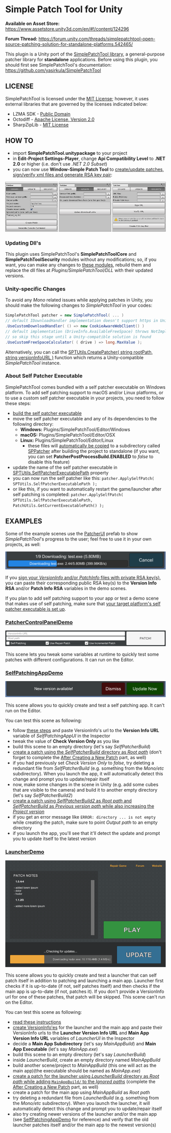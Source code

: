 # Simple Patch Tool for Unity

**Available on Asset Store:** https://www.assetstore.unity3d.com/en/#!/content/124296

**Forum Thread:** https://forum.unity.com/threads/simplepatchtool-open-source-patching-solution-for-standalone-platforms.542465/

This plugin is a Unity port of the [SimplePatchTool library](https://github.com/yasirkula/SimplePatchTool), a general-purpose patcher library for **standalone** applications. Before using this plugin, you should first see SimplePatchTool's documentation: https://github.com/yasirkula/SimplePatchTool

## LICENSE

SimplePatchTool is licensed under the [MIT License](LICENSE); however, it uses external libraries that are governed by the licenses indicated below:

- LZMA SDK - [Public Domain](https://www.7-zip.org/sdk.html)
- Octodiff - [Apache License, Version 2.0](https://github.com/OctopusDeploy/Octodiff/blob/master/LICENSE.txt)
- SharpZipLib - [MIT License](https://github.com/icsharpcode/SharpZipLib/blob/master/LICENSE.txt)

## HOW TO

- import **SimplePatchTool.unitypackage** to your project
- in **Edit-Project Settings-Player**, change **Api Compatibility Level** to **.NET 2.0** or higher (i.e. don't use *.NET 2.0 Subset*)
- you can now use **Window-Simple Patch Tool** to [create/update patches, sign/verify xml files and generate RSA key pair](https://github.com/yasirkula/SimplePatchTool/wiki):

![editor_window](Images/editor-window.png)

### Updating Dll's

This plugin uses SimplePatchTool's **SimplePatchToolCore** and **SimplePatchToolSecurity** modules without any modifications; so, if you want, you can make any changes to [these modules](https://github.com/yasirkula/SimplePatchTool), rebuild them and replace the dll files at *Plugins/SimplePatchTool/DLL* with their updated versions.

### Unity-specific Changes

To avoid any *Mono* related issues while applying patches in Unity, you should make the following changes to *SimplePatchTool* in your codes:

```csharp
SimplePatchTool patcher = new SimplePatchTool( ... )
// default IDownloadHandler implementation doesn't support https in Unity
.UseCustomDownloadHandler( () => new CookieAwareWebClient() )
// default implementation (DriveInfo.AvailableFreeSpace) throws NotImplementedException in Unity 5.6.2,
// so skip this stage until a Unity-compatible solution is found
.UseCustomFreeSpaceCalculator( ( drive ) => long.MaxValue );
```

Alternatively, you can call the [SPTUtils.CreatePatcher( string rootPath, string versionInfoURL )](Plugins/SimplePatchTool/Scripts/SPTUtils.cs) function which returns a Unity-compatible *SimplePatchTool* instance.

### About Self Patcher Executable

SimplePatchTool comes bundled with a self patcher executable on Windows platform. To add self patching support to macOS and/or Linux platforms, or to use a custom self patcher executable in your projects, you need to follow these steps:

- [build the self patcher executable](https://github.com/yasirkula/SimplePatchTool/wiki/Creating-Self-Patcher-Executable)
- move the self patcher executable and any of its dependencies to the following directory:
  - **Windows:** Plugins/SimplePatchTool/Editor/Windows
  - **macOS:** Plugins/SimplePatchTool/Editor/OSX
  - **Linux:** Plugins/SimplePatchTool/Editor/Linux
    - these files will [automatically be copied](Plugins/SimplePatchTool/Editor/PatcherPostProcessBuild.cs) to a subdirectory called [SPPatcher](https://github.com/yasirkula/SimplePatchTool/blob/master/SimplePatchToolCore/Utilities/PatchParameters.cs) after building the project to standalone (if you want, you can set **PatcherPostProcessBuild.ENABLED** to *false* to disable this feature)
- update the name of the self patcher executable in [SPTUtils.SelfPatcherExecutablePath](Plugins/SimplePatchTool/Scripts/SPTUtils.cs) property
- you can now run the self patcher like this: `patcher.ApplySelfPatch( SPTUtils.SelfPatcherExecutablePath );`
- or like this, if you want to automatically restart the game/launcher after self patching is completed: `patcher.ApplySelfPatch( SPTUtils.SelfPatcherExecutablePath, PatchUtils.GetCurrentExecutablePath() );`

## EXAMPLES

Some of the example scenes use the [PatcherUI](Plugins/SimplePatchTool/Demo/PatcherUI.cs) prefab to show *SimplePatchTool*'s progress to the user; feel free to use it in your own projects, as well:

![patcher_ui](Images/patcher-ui.png)

If you [sign your *VersionInfo* and/or *PatchInfo* files with private RSA key(s)](https://github.com/yasirkula/SimplePatchTool/wiki/Signing-&-Verifying-Patches), you can paste their corresponding public RSA key(s) to the **Version Info RSA** and/or **Patch Info RSA** variables in the demo scenes.

If you plan to add self patching support to your app or test a demo scene that makes use of self patching, make sure that [your target platform's self patcher executable is set up](#about-self-patcher-executable).

### [PatcherControlPanelDemo](Plugins/SimplePatchTool/Demo/PatcherControlPanelDemo.cs)

![patcher_ui](Images/control-panel-demo.png)

This scene lets you tweak some variables at runtime to quickly test some patches with different configurations. It can run on the Editor.

### [SelfPatchingAppDemo](Plugins/SimplePatchTool/Demo/SelfPatchingAppDemo.cs)

![patcher_ui](Images/self-patching-app-demo.png)

This scene allows you to quickly create and test a self patching app. It can't run on the Editor.

You can test this scene as following:

- follow [these steps](https://github.com/yasirkula/SimplePatchTool/wiki/Before-Creating-Your-First-Patch) and paste VersionInfo's url to the **Version Info URL** variable of *SelfPatchingAppUI* in the Inspector
- tweak the value of **Check Version Only** as you like
- build this scene to an empty directory (let's say *SelfPatcherBuild*)
- [create a patch using the *SelfPatcherBuild* directory as *Root path*](https://github.com/yasirkula/SimplePatchTool/wiki/Creating-Patches#via-unity-plugin) (don't forget to complete the [After Creating a New Patch](https://github.com/yasirkula/SimplePatchTool/wiki/Creating-Patches#after-creating-a-new-patch) part, as well)
- if you had previously set *Check Version Only* to *false*, try deleting a redundant file from *SelfPatcherBuild* (e.g. something from the *Mono/etc* subdirectory). When you launch the app, it will automatically detect this change and prompt you to update/repair itself
- now, make some changes in the scene in Unity (e.g. add some cubes that are visible to the camera) and build it to another empty directory (let's say *SelfPatcherBuild2*)
- [create a patch using *SelfPatcherBuild2* as *Root path* and *SelfPatcherBuild* as *Previous version path* while also increasing the *Project version*](https://github.com/yasirkula/SimplePatchTool/wiki/Creating-Patches#via-unity-plugin)
- if you get an error message like `ERROR: directory ... is not empty` while creating the patch, make sure to point *Output path* to an empty directory
- if you launch the app, you'll see that it'll detect the update and prompt you to update itself to the latest version

### [LauncherDemo](Plugins/SimplePatchTool/Demo/LauncherDemo.cs)

![patcher_ui](Images/launcher-demo.png)

This scene allows you to quickly create and test a launcher that can self patch itself in addition to patching and launching a main app. Launcher first checks if it is up-to-date (if not, self patches itself) and then checks if the main app is up-to-date (if not, patches it). If you don't provide a VersionInfo url for one of these patches, that patch will be skipped. This scene can't run on the Editor.

You can test this scene as following:

- [read these instructions](https://github.com/yasirkula/SimplePatchTool/wiki/Recommended-Project-Structure)
- [create VersionInfo'es](https://github.com/yasirkula/SimplePatchTool/wiki/Before-Creating-Your-First-Patch) for the launcher and the main app and paste their VersionInfo urls to the **Launcher Version Info URL** and **Main App Version Info URL** variables of *LauncherUI* in the Inspector
- decide a **Main App Subdirectory** (let's say *MainAppBuild*) and **Main App Executable** (let's say *MainApp.exe*)
- build this scene to an empty directory (let's say *LauncherBuild*)
- inside *LauncherBuild*, create an empty directory named *MainAppBuild*
- build another scene/project to *MainAppBuild* (this one will act as the main app)(the executable should be named as *MainApp.exe*)
- [create a patch for the launcher using *LauncherBuild* directory as *Root path* while adding `MainAppBuild/` to the *Ignored paths*](https://github.com/yasirkula/SimplePatchTool/wiki/Creating-Patches#via-unity-plugin) (complete the [After Creating a New Patch](https://github.com/yasirkula/SimplePatchTool/wiki/Creating-Patches#after-creating-a-new-patch) part, as well)
- create a patch for the main app using *MainAppBuild* as *Root path*
- try deleting a redundant file from *LauncherBuild* (e.g. something from the *Mono/etc* subdirectory). When you launch the launcher, it will automatically detect this change and prompt you to update/repair itself
- also try creating newer versions of the launcher and/or the main app (see [SelfPatchingAppDemo](#selfpatchingappdemo) for reference) and verify that the old launcher patches itself and/or the main app to the newest version(s)